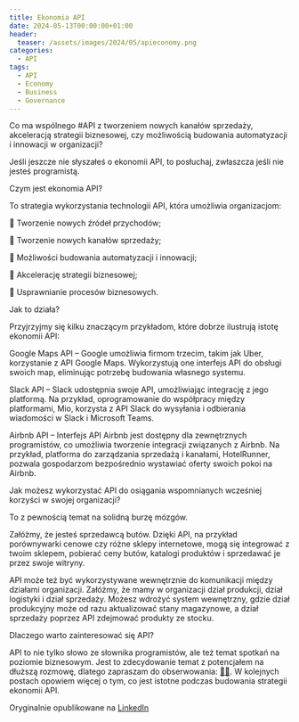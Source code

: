 ```yaml
---
title: Ekonomia API
date: 2024-05-13T00:00:00+01:00
header:
  teaser: /assets/images/2024/05/apieconomy.png
categories:
  - API
tags:
  - API
  - Economy
  - Business
  - Governance
---
```


Co ma wspólnego #API z tworzeniem nowych kanałów sprzedaży, akceleracją strategii biznesowej, czy możliwością budowania automatyzacji i innowacji w organizacji?

Jeśli jeszcze nie słyszałeś o ekonomii API, to posłuchaj, zwłaszcza jeśli nie jesteś programistą.

Czym jest ekonomia API?

To strategia wykorzystania technologii API, która umożliwia organizacjom:

🔶 Tworzenie nowych źródeł przychodów;

🔶 Tworzenie nowych kanałów sprzedaży;

🔶 Możliwości budowania automatyzacji i innowacji;

🔶 Akcelerację strategii biznesowej;

🔶 Usprawnianie procesów biznesowych.

Jak to działa?

Przyjrzyjmy się kilku znaczącym przykładom, które dobrze ilustrują istotę ekonomii API:

Google Maps API – Google umożliwia firmom trzecim, takim jak Uber, korzystanie z API Google Maps. Wykorzystują one interfejs API do obsługi swoich map, eliminując potrzebę budowania własnego systemu.

Slack API – Slack udostępnia swoje API, umożliwiając integrację z jego platformą. Na przykład, oprogramowanie do współpracy między platformami, Mio, korzysta z API Slack do wysyłania i odbierania wiadomości w Slack i Microsoft Teams.

Airbnb API – Interfejs API Airbnb jest dostępny dla zewnętrznych programistów, co umożliwia tworzenie integracji związanych z Airbnb. Na przykład, platforma do zarządzania sprzedażą i kanałami, HotelRunner, pozwala gospodarzom bezpośrednio wystawiać oferty swoich pokoi na Airbnb.

Jak możesz wykorzystać API do osiągania wspomnianych wcześniej korzyści w swojej organizacji?

To z pewnością temat na solidną burzę mózgów.

Załóżmy, że jesteś sprzedawcą butów. Dzięki API, na przykład porównywarki cenowe czy różne sklepy internetowe, mogą się integrować z twoim sklepem, pobierać ceny butów, katalogi produktów i sprzedawać je przez swoje witryny.

API może też być wykorzystywane wewnętrznie do komunikacji między działami organizacji. Załóżmy, że mamy w organizacji dział produkcji, dział logistyki i dział sprzedaży. Możesz wdrożyć system wewnętrzny, gdzie dział produkcyjny może od razu aktualizować stany magazynowe, a dział sprzedaży poprzez API zdejmować produkty ze stocku.

Dlaczego warto zainteresować się API?

API to nie tylko słowo ze słownika programistów, ale też temat spotkań na poziomie biznesowym. Jest to zdecydowanie temat z potencjałem na dłuższą rozmowę, dlatego zapraszam do obserwowania: [👨‍💻](https://lnkd.in/dDgccHWR). W kolejnych postach opowiem więcej o tym, co jest istotne podczas budowania strategii ekonomii API.

Oryginalnie opublikowane na [LinkedIn](https://www.linkedin.com/posts/grabarz_api-activity-7195677930243428354-Lyd7)
